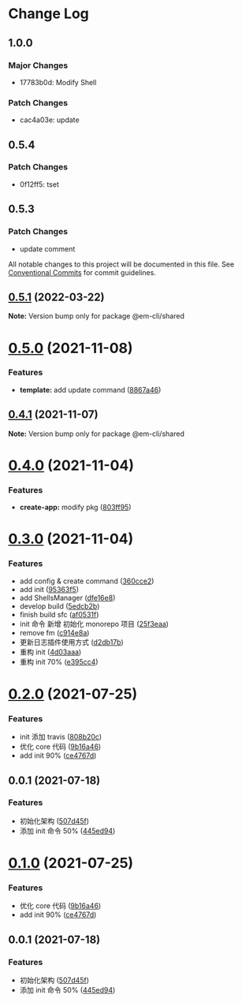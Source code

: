 # Change Log

## 1.0.0

### Major Changes

- 17783b0d: Modify Shell

### Patch Changes

- cac4a03e: update

## 0.5.4

### Patch Changes

- 0f12ff5: tset

## 0.5.3

### Patch Changes

- update comment

All notable changes to this project will be documented in this file.
See [Conventional Commits](https://conventionalcommits.org) for commit guidelines.

## [0.5.1](https://github.com/edisonLzy/em-cli/compare/@em-cli/shared@0.5.0...@em-cli/shared@0.5.1) (2022-03-22)

**Note:** Version bump only for package @em-cli/shared

# [0.5.0](https://github.com/edisonLzy/mono-cli/compare/@em-cli/shared@0.4.1...@em-cli/shared@0.5.0) (2021-11-08)

### Features

- **template:** add update command ([8867a46](https://github.com/edisonLzy/mono-cli/commit/8867a4612f7cccbcd8e4c38a858a96f56b28e4b7))

## [0.4.1](https://github.com/edisonLzy/mono-cli/compare/@em-cli/shared@0.4.0...@em-cli/shared@0.4.1) (2021-11-07)

**Note:** Version bump only for package @em-cli/shared

# [0.4.0](https://github.com/edisonLzy/mono-cli/compare/@em-cli/shared@0.3.0...@em-cli/shared@0.4.0) (2021-11-04)

### Features

- **create-app:** modify pkg ([803ff95](https://github.com/edisonLzy/mono-cli/commit/803ff95fcba3816e49a99ea037b69b0ba7ca1f32))

# [0.3.0](https://github.com/edisonLzy/mono-cli/compare/@em-cli/shared@0.2.1...@em-cli/shared@0.3.0) (2021-11-04)

### Features

- add config & create command ([360cce2](https://github.com/edisonLzy/mono-cli/commit/360cce2055824602ea705a7de6a57e3d39249718))
- add init ([95363f5](https://github.com/edisonLzy/mono-cli/commit/95363f551f6260131a9138ac3de87fce084dded9))
- add ShellsManager ([dfe16e8](https://github.com/edisonLzy/mono-cli/commit/dfe16e857ffda37ee17a0f7baeab9274c54cac16))
- develop build ([5edcb2b](https://github.com/edisonLzy/mono-cli/commit/5edcb2b85be60fbda3ae2fe7115bdccd2b171b3b))
- finish build sfc ([af0531f](https://github.com/edisonLzy/mono-cli/commit/af0531fe90b34d16a42a211ce5800acc90c58ec0))
- init 命令 新增 初始化 monorepo 项目 ([25f3eaa](https://github.com/edisonLzy/mono-cli/commit/25f3eaa20dabe38b58b0027d109844c4ee774cda))
- remove fm ([c914e8a](https://github.com/edisonLzy/mono-cli/commit/c914e8aefd79dbf1fd30f848a483a4c21322b810))
- 更新日志插件使用方式 ([d2db17b](https://github.com/edisonLzy/mono-cli/commit/d2db17bb5a4c4a5f48681ce57932936794110cb5))
- 重构 init ([4d03aaa](https://github.com/edisonLzy/mono-cli/commit/4d03aaa6bf1c8b9e68412034ddd8d241ccf771c7))
- 重构 init 70% ([e395cc4](https://github.com/edisonLzy/mono-cli/commit/e395cc4c7edd96d7b55d7096e270f78e08bfb699))

# [0.2.0](https://github.com/edisonLzy/mono-cli/compare/@em-cli/shared@0.0.6...@em-cli/shared@0.2.0) (2021-07-25)

### Features

- init 添加 travis ([808b20c](https://github.com/edisonLzy/mono-cli/commit/808b20cbfa01e520a59259d8471b4a959bd721da))
- 优化 core 代码 ([9b16a46](https://github.com/edisonLzy/mono-cli/commit/9b16a461774311dd45133c0ee23c8a50e098e098))
- add init 90% ([ce4767d](https://github.com/edisonLzy/mono-cli/commit/ce4767d953b4139fd4608b9ddfae22e87f0d18ed))

## 0.0.1 (2021-07-18)

### Features

- 初始化架构 ([507d45f](https://github.com/edisonLzy/mono-cli/commit/507d45fe2072c1d09a77af78307e02679d711fb4))
- 添加 init 命令 50% ([445ed94](https://github.com/edisonLzy/mono-cli/commit/445ed94a0479aca3d5cc0e3aabc9f38dcf30734f))

# [0.1.0](https://github.com/edisonLzy/mono-cli/compare/@em-cli/shared@0.0.6...@em-cli/shared@0.1.0) (2021-07-25)

### Features

- 优化 core 代码 ([9b16a46](https://github.com/edisonLzy/mono-cli/commit/9b16a461774311dd45133c0ee23c8a50e098e098))
- add init 90% ([ce4767d](https://github.com/edisonLzy/mono-cli/commit/ce4767d953b4139fd4608b9ddfae22e87f0d18ed))

## 0.0.1 (2021-07-18)

### Features

- 初始化架构 ([507d45f](https://github.com/edisonLzy/mono-cli/commit/507d45fe2072c1d09a77af78307e02679d711fb4))
- 添加 init 命令 50% ([445ed94](https://github.com/edisonLzy/mono-cli/commit/445ed94a0479aca3d5cc0e3aabc9f38dcf30734f))
